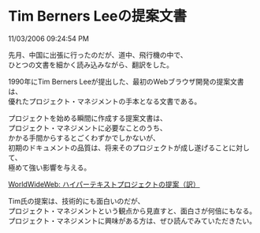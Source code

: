 Tim Berners Leeの提案文書
====
11/03/2006 09:24:54 PM


<p>先月、中国に出張に行ったのだが、道中、飛行機の中で、<br />
ひとつの文書を細かく読み込みながら、翻訳をした。</p>

<p>1990年にTim Berners Leeが提出した、最初のWebブラウザ開発の提案文書は、<br />
優れたプロジェクト・マネジメントの手本となる文書である。</p>

<p>プロジェクトを始める瞬間に作成する提案文書は、<br />
プロジェクト・マネジメントに必要なことのうち、<br />
かかる手間からするとごくわずかでしかないが、<br />
初期のドキュメントの品質は、将来そのプロジェクトが成し遂げることに対して、<br />
極めて強い影響を与える。</p>

<p><a href="https://github.com/kengonakajima/blog/blob/master/articles/tbl_worldwideweb_proposal.md">WorldWideWeb: ハイパーテキストプロジェクトの提案（訳）</a></p>

<p>Tim氏の提案は、技術的にも面白いのだが、<br />
プロジェクト・マネジメントという観点から見直すと、面白さが何倍にもなる。<br />
プロジェクト・マネジメントに興味がある方は、ぜひ読んでみていただきたい。</p>

